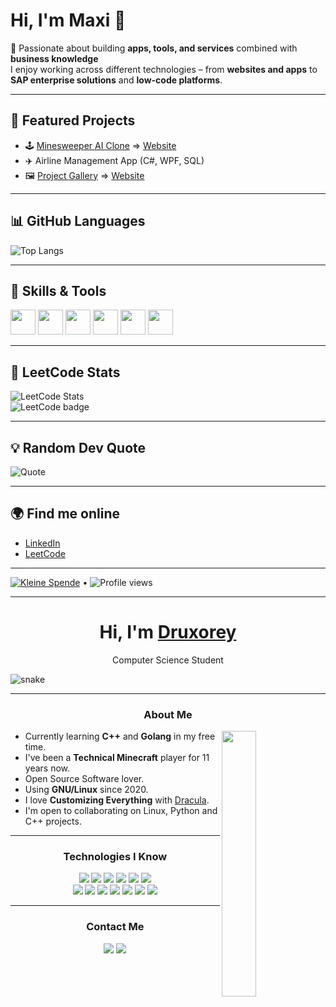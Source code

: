 # Hi, I'm Maxi 👋  

🚀 Passionate about building **apps, tools, and services** combined with **business knowledge**  
I enjoy working across different technologies – from **websites and apps** to **SAP enterprise solutions** and **low-code platforms**.  

---

## 🔹 Featured Projects 
- 🕹️ [Minesweeper AI Clone](https://github.com/Maximilian2306/Minesweeper_AI_v2) => [Website](https://maximilian2306.github.io/Minesweeper_AI_v2)   
- ✈️ Airline Management App (C#, WPF, SQL)  
- 🖼️ [Project Gallery](https://github.com/Maximilian2306/Project-Gallery) => [Website](https://maximilian2306.github.io/Project-Gallery)   

---

## 📊 GitHub Languages
![Top Langs](https://github-readme-stats.vercel.app/api/top-langs/?username=Maximilian2306&layout=compact&theme=radical)  

---

## 🔹 Skills & Tools  
<p>
  <img src="https://cdn.jsdelivr.net/gh/devicons/devicon/icons/java/java-original.svg" width="40"/>
  <img src="https://cdn.jsdelivr.net/gh/devicons/devicon/icons/csharp/csharp-original.svg" width="40"/>
  <img src="https://cdn.jsdelivr.net/gh/devicons/devicon/icons/javascript/javascript-original.svg" width="40"/>
  <img src="https://cdn.jsdelivr.net/gh/devicons/devicon/icons/react/react-original.svg" width="40"/>
  <img src="https://cdn.jsdelivr.net/gh/devicons/devicon/icons/mysql/mysql-original.svg" width="40"/>
  <img src="https://cdn.jsdelivr.net/gh/devicons/devicon/icons/git/git-original.svg" width="40"/>
</p>

---

## 🧩 LeetCode Stats
![LeetCode Stats](https://leetcard.jacoblin.cool/Maxi_Lead_Coder?theme=dark&ext=heatmap)  
![LeetCode badge](https://img.shields.io/badge/Maxi_Lead_Coder-orange?logo=leetcode)  

---

## 💡 Random Dev Quote
![Quote](https://quotes-github-readme.vercel.app/api?type=horizontal&theme=dark)  

---

## 🌍 Find me online
- [LinkedIn](https://www.linkedin.com/in/maximilian-hahn-2306aabc)     
- [LeetCode](https://leetcode.com/u/Maxi_Lead_Coder/)   

---

[![Kleine Spende](https://img.shields.io/badge/-Buy%20Me%20a%20Coffee-orange?logo=buy-me-a-coffee&logoColor=white)](https://www.buymeacoffee.com/Maximilian2306) • ![Profile views](https://komarev.com/ghpvc/?username=Maximilian2306)

---

<h1 align="center">Hi, I'm <a  href="https://druxorey.github.io/">Druxorey</a></h1>
<p align="center">Computer Science Student</p>

<img src="static/grid-snake.svg" alt="snake">

<hr>

<h3 align="center">About Me</h3>

<img align="right" width="33%" src="https://github-readme-stats.vercel.app/api/top-langs/?username=Druxorey&langs_count=6&theme=dracula&layout=compact&border_color=44475A&bg_color=00000000&">

<ul>
	<li>Currently learning <b>C++</b> and <b>Golang</b> in my free time.</li>
	<li>I've been a <b>Technical Minecraft</b> player for 11 years now.</li>
	<li>Open Source Software lover.</li>
	<li>Using <b>GNU/Linux</b> since 2020.</li>
	<li> I love <b>Customizing Everything</b> with <a href="https://draculatheme.com/">Dracula</a>.</li>
	<li>I'm open to collaborating on Linux, Python and C++ projects.</li>
</ul>

<hr>

<h3 align="center">Technologies I Know</h3>

<div align="center" width="70%">
	<img src="https://img.shields.io/badge/neovim-%23.svg?&style=for-the-badge&logo=neovim&logoColor=F8F8F2&color=BD93F9">
	<img src="https://img.shields.io/badge/git-%23.svg?&style=for-the-badge&logo=git&logoColor=F8F8F2&color=BD93F9">
	<img src="https://img.shields.io/badge/linux-%23.svg?&style=for-the-badge&logo=linux&logoColor=F8F8F2&color=BD93F9">
	<img src="https://img.shields.io/badge/markdown-%23.svg?&style=for-the-badge&logo=markdown&logoColor=F8F8F2&color=BD93F9">
	<img src="https://img.shields.io/badge/html-%23.svg?&style=for-the-badge&logo=html5&logoColor=F8F8F2&color=BD93F9">
	<img src="https://img.shields.io/badge/css-%23.svg?&style=for-the-badge&logo=css3&logoColor=F8F8F2&color=BD93F9">
</div>

<div align="center" width="70%">
	<img src="https://img.shields.io/badge/bash-%23.svg?&style=for-the-badge&logo=gnubash&logoColor=F8F8F2&color=44475A">
	<img src="https://img.shields.io/badge/c++-%23.svg?&style=for-the-badge&logo=cplusplus&logoColor=F8F8F2&color=44475A">
	<img src="https://img.shields.io/badge/c languaje-%23.svg?&style=for-the-badge&logo=c&logoColor=F8F8F2&color=44475A">
	<img src="https://img.shields.io/badge/golang-%23.svg?&style=for-the-badge&logo=go&logoColor=F8F8F2&color=44475A">
	<img src="https://img.shields.io/badge/javascript-%23.svg?&style=for-the-badge&logo=javascript&logoColor=F8F8F2&color=44475A">
	<img src="https://img.shields.io/badge/rust-%23.svg?&style=for-the-badge&logo=rust&logoColor=F8F8F2&color=44475A">
	<img src="https://img.shields.io/badge/python-%23.svg?&style=for-the-badge&logo=python&logoColor=F8F8F2&color=44475A">
</div>

<hr>

<h3 align="center">Contact Me</h3>

<div align="center">
	<a href="https://druxorey.github.io/"><img src ="https://img.shields.io/badge/website-%23.svg?&style=for-the-badge&logo=googleearth&logoColor=F8F8F2&color=44475A"></a>
	<!-- <a href="https://www.reddit.com/user/DruxoreyOfficial/"><img src ="https://img.shields.io/badge/reddit-%23.svg?&style=for-the-badge&logo=reddit&logoColor=F8F8F2&color=44475A"></a>  -->	
	<a href="mailto:druxorey@gmail.com"><img src="https://img.shields.io/badge/gmail-%2312100E.svg?&style=for-the-badge&logo=gmail&logoColor=F8F8F2&color=44475A" /></a>
</div>
<!--
---

## ⏱️ Wakatime Coding Stats
[![wakatime](https://wakatime.com/badge/user/Maximilian2306.svg)](https://wakatime.com/@Maximilian2306)
-->

<!---
Maximilian2306/Maximilian2306 is a ✨ special ✨ repository because its `README.md` (this file) appears on your GitHub profile.
You can click the Preview link to take a look at your changes.
--->
